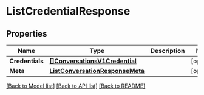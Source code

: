 # ListCredentialResponse

## Properties

Name | Type | Description | Notes
------------ | ------------- | ------------- | -------------
**Credentials** | [**[]ConversationsV1Credential**](ConversationsV1Credential.md) |  |[optional] 
**Meta** | [**ListConversationResponseMeta**](ListConversationResponseMeta.md) |  |[optional] 

[[Back to Model list]](../README.md#documentation-for-models) [[Back to API list]](../README.md#documentation-for-api-endpoints) [[Back to README]](../README.md)


